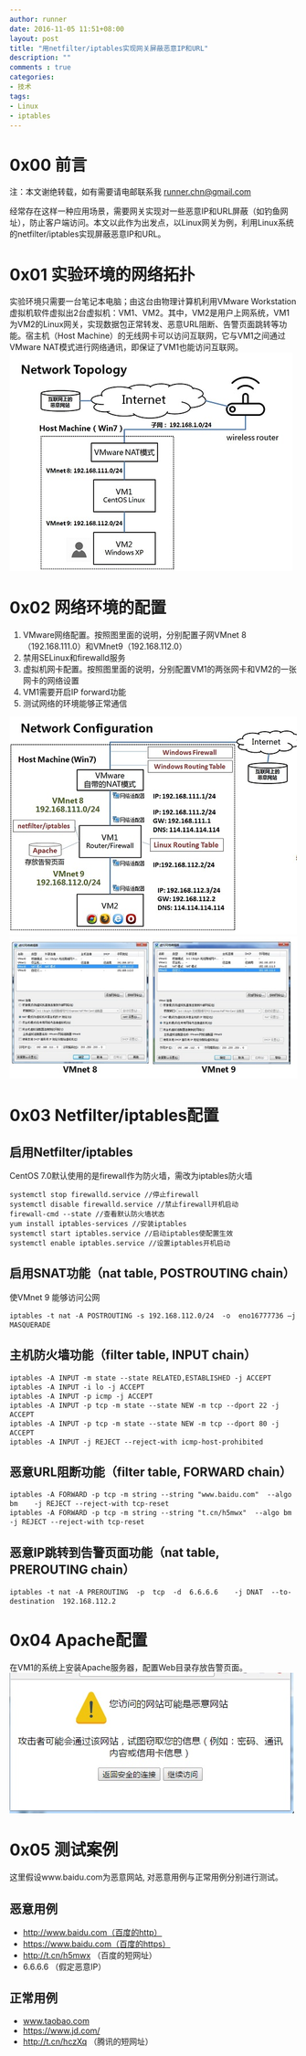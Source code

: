 ```yaml
---
author: runner
date: 2016-11-05 11:51+08:00
layout: post
title: "用netfilter/iptables实现网关屏蔽恶意IP和URL"
description: ""
comments : true
categories:
- 技术
tags:
- Linux
- iptables
---
```



# 0x00 前言
注：本文谢绝转载，如有需要请电邮联系我 runner.chn@gmail.com  

经常存在这样一种应用场景，需要网关实现对一些恶意IP和URL屏蔽（如钓鱼网址），防止客户端访问。本文以此作为出发点，以Linux网关为例，利用Linux系统的netfilter/iptables实现屏蔽恶意IP和URL。

# 0x01 实验环境的网络拓扑
实验环境只需要一台笔记本电脑；由这台由物理计算机利用VMware Workstation虚拟机软件虚拟出2台虚拟机：VM1、VM2。其中，VM2是用户上网系统，VM1为VM2的Linux网关，实现数据包正常转发、恶意URL阻断、告警页面跳转等功能。宿主机（Host Machine）的无线网卡可以访问互联网，它与VM1之间通过VMware NAT模式进行网络通讯，即保证了VM1也能访问互联网。  
![](/blog/images/16110501.jpg)

<!--more-->
# 0x02 网络环境的配置

1. VMware网络配置。按照图里面的说明，分别配置子网VMnet 8（192.168.111.0）和VMnet9（192.168.112.0）
1. 禁用SELinux和firewalld服务
1. 虚拟机网卡配置。按照图里面的说明，分别配置VM1的两张网卡和VM2的一张网卡的网络设置
1. VM1需要开启IP forward功能
1. 测试网络的环境能够正常通信

![](/blog/images/16110502.jpg)
![](/blog/images/16110503.jpg)

# 0x03 Netfilter/iptables配置
## 启用Netfilter/iptables
CentOS 7.0默认使用的是firewall作为防火墙，需改为iptables防火墙

    systemctl stop firewalld.service //停止firewall
    systemctl disable firewalld.service //禁止firewall开机启动
    firewall-cmd --state //查看默认防火墙状态
    yum install iptables-services //安装iptables
    systemctl start iptables.service //启动iptables使配置生效
    systemctl enable iptables.service //设置iptables开机启动

## 启用SNAT功能（nat table, POSTROUTING  chain）
使VMnet 9 能够访问公网

    iptables -t nat -A POSTROUTING -s 192.168.112.0/24  -o  eno16777736 –j MASQUERADE
 
## 主机防火墙功能（filter table, INPUT chain）
    iptables -A INPUT -m state --state RELATED,ESTABLISHED -j ACCEPT
    iptables -A INPUT -i lo -j ACCEPT
    iptables -A INPUT -p icmp -j ACCEPT
    iptables -A INPUT -p tcp -m state --state NEW -m tcp --dport 22 -j ACCEPT
    iptables -A INPUT -p tcp -m state --state NEW -m tcp --dport 80 -j ACCEPT
    iptables -A INPUT -j REJECT --reject-with icmp-host-prohibited


## 恶意URL阻断功能（filter table, FORWARD chain）
	iptables -A FORWARD -p tcp -m string --string "www.baidu.com"  --algo bm    -j REJECT --reject-with tcp-reset
	iptables -A FORWARD -p tcp -m string --string "t.cn/h5mwx"  --algo bm    -j REJECT --reject-with tcp-reset


## 恶意IP跳转到告警页面功能（nat table, PREROUTING chain）
	iptables -t nat -A PREROUTING  -p  tcp  -d  6.6.6.6    -j DNAT  --to-destination  192.168.112.2


# 0x04 Apache配置
在VM1的系统上安装Apache服务器，配置Web目录存放告警页面。
![](/blog/images/16110504.jpg)


# 0x05 测试案例
这里假设www.baidu.com为恶意网站, 对恶意用例与正常用例分别进行测试。
## 恶意用例
- http://www.baidu.com（百度的http）
- https://www.baidu.com（百度的https） 
- http://t.cn/h5mwx （百度的短网址）
- 6.6.6.6  （假定恶意IP）


## 正常用例
- www.taobao.com
- https://www.jd.com/
- http://t.cn/hczXq  （腾讯的短网址）





